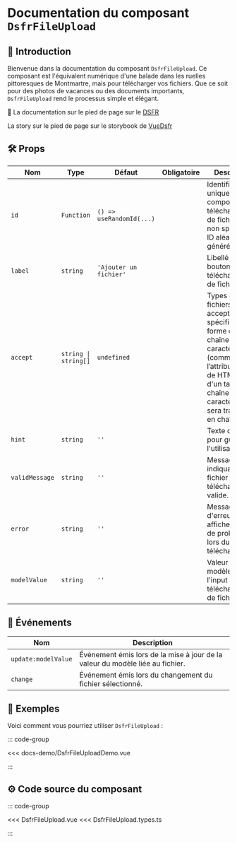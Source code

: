 # Documentation du composant `DsfrFileUpload`

## 🌟 Introduction

Bienvenue dans la documentation du composant `DsfrFileUpload`. Ce composant est l'équivalent numérique d'une balade dans les ruelles pittoresques de Montmartre, mais pour télécharger vos fichiers. Que ce soit pour des photos de vacances ou des documents importants, `DsfrFileUpload` rend le processus simple et élégant.

🏅 La documentation sur le pied de page sur le [DSFR](https://www.systeme-de-design.gouv.fr/composants-et-modeles/composants/ajout-de-fichier)

<VIcon name="vi-file-type-storybook" /> La story sur le pied de page sur le storybook de [VueDsfr](https://storybook.vue-ds.fr/?path=/story/composants-dsfrfileupload--docs)

## 🛠️ Props

| Nom            | Type        | Défaut                  | Obligatoire   | Description                                                    |
|----------------|-------------|-------------------------|---------------|----------------------------------------------------------------|
| `id`           | `Function`  | `() => useRandomId(...)`|               | Identifiant unique pour le composant de téléchargement de fichier. Si non spécifié, un ID aléatoire est généré.    |
| `label`        | `string`    | `'Ajouter un fichier'`  |               | Libellé pour le bouton de téléchargement de fichier.          |
| `accept`       | `string \| string[]`  | `undefined`   |               | Types de fichiers acceptés, spécifiés sous forme de chaîne de caractères (comme l’attribut `accept` de HTML) ou d'un tableau de chaînes de caractères (qui sera transformé en chaîne).   |
| `hint`         | `string`    | `''`                    |               | Texte d'indice pour guider l'utilisateur.                    |
| `validMessage` | `string`    | `''`                    |               | Message indiquant que le fichier téléchargé est valide.       |
| `error`        | `string`    | `''`                    |               | Message d'erreur à afficher en cas de problème lors du téléchargement. |
| `modelValue`   | `string`    | `''`                    |               | Valeur liée au modèle de l'input de téléchargement de fichier.|

## 📡 Événements

| Nom                | Description                                                                        |
|--------------------|------------------------------------------------------------------------------------|
| `update:modelValue`| Événement émis lors de la mise à jour de la valeur du modèle liée au fichier.      |
| `change`           | Événement émis lors du changement du fichier sélectionné.                           |

## 📝 Exemples

Voici comment vous pourriez utiliser `DsfrFileUpload` :

::: code-group

<Story data-title="Démo" min-h="300px">
  <DsfrFileUploadDemo />
</Story>

<<< docs-demo/DsfrFileUploadDemo.vue

:::

## ⚙️ Code source du composant

::: code-group

<<< DsfrFileUpload.vue
<<< DsfrFileUpload.types.ts

:::

<script setup lang="ts">
import DsfrFileUploadDemo from './docs-demo/DsfrFileUploadDemo.vue'
</script>
